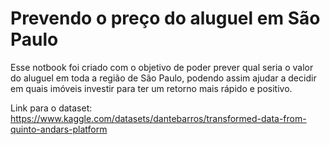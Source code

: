 # **Prevendo o preço do aluguel em São Paulo**

Esse notbook foi criado com o objetivo de poder prever qual seria o valor do aluguel em toda a região de São Paulo, podendo assim ajudar a decidir em quais imóveis investir para ter um retorno mais rápido e positivo.

Link para o dataset: https://www.kaggle.com/datasets/dantebarros/transformed-data-from-quinto-andars-platform
